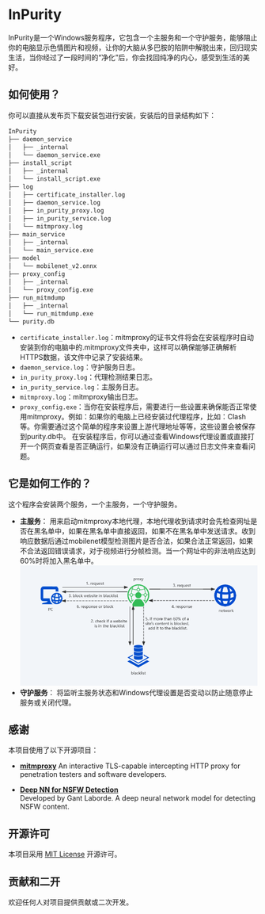 # InPurity
InPurity是一个Windows服务程序，它包含一个主服务和一个守护服务，能够阻止你的电脑显示色情图片和视频，让你的大脑从多巴胺的陷阱中解脱出来，回归现实生活，当你经过了一段时间的“净化”后，你会找回纯净的内心，感受到生活的美好。
## 如何使用？
你可以直接从发布页下载安装包进行安装，安装后的目录结构如下：
```
InPurity
├── daemon_service
│   ├── _internal
│   └── daemon_service.exe
├── install_script
│   ├── _internal
│   └── install_script.exe
├── log
│   ├── certificate_installer.log
│   ├── daemon_service.log
│   ├── in_purity_proxy.log
│   ├── in_purity_service.log
│   └── mitmproxy.log
├── main_service
│   ├── _internal
│   └── main_service.exe
├── model
│   └── mobilenet_v2.onnx
├── proxy_config
│   ├── _internal
│   └── proxy_config.exe
├── run_mitmdump
│   ├── _internal
│   └── run_mitmdump.exe
└── purity.db
```
- `certificate_installer.log`：mitmproxy的证书文件将会在安装程序时自动安装到你的电脑中的.mitmproxy文件夹中，这样可以确保能够正确解析HTTPS数据，该文件中记录了安装结果。
- `daemon_service.log`：守护服务日志。
- `in_purity_proxy.log`：代理检测结果日志。
- `in_purity_service.log`：主服务日志。
- `mitmproxy.log`：mitmproxy输出日志。
- `proxy_config.exe`：当你在安装程序后，需要进行一些设置来确保能否正常使用mitmproxy。例如：如果你的电脑上已经安装过代理程序，比如：Clash等。你需要通过这个简单的程序来设置上游代理地址等等，这些设置会被保存到purity.db中。
在安装程序后，你可以通过查看Windows代理设置或直接打开一个网页查看是否正确运行，如果没有正确运行可以通过日志文件来查看问题。

## 它是如何工作的？
这个程序会安装两个服务，一个主服务，一个守护服务。
- **主服务**：
用来启动mitmproxy本地代理，本地代理收到请求时会先检查网址是否在黑名单中，如果在黑名单中直接返回，如果不在黑名单中发送请求。收到响应数据后通过mobilenet模型检测图片是否合法，如果合法正常返回，如果不合法返回错误请求，对于视频进行分帧检测。当一个网址中的非法响应达到60%时将加入黑名单中。
![pic1.png](pic1.png)
- **守护服务**：
将监听主服务状态和Windows代理设置是否变动以防止随意停止服务或关闭代理。

## 感谢
本项目使用了以下开源项目：

- **[mitmproxy](https://github.com/mitmproxy/mitmproxy)**
  An interactive TLS-capable intercepting HTTP proxy for penetration testers and software developers.

- **[Deep NN for NSFW Detection](https://github.com/GantMan/nsfw_model)**  
  Developed by Gant Laborde. A deep neural network model for detecting NSFW content.

## 开源许可
本项目采用 [MIT License](LICENSE) 开源许可。

## 贡献和二开
欢迎任何人对项目提供贡献或二次开发。